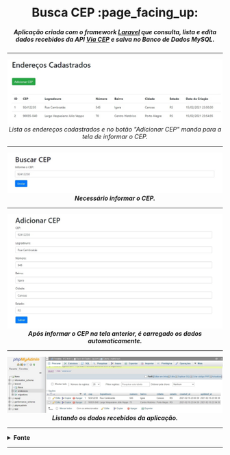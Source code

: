 <h1 align="center">Busca CEP :page_facing_up:</h1>

<h5 align="center">Aplicação criada com o framework <a href="https://laravel.com/">Laravel</a> que consulta, lista e edita dados recebidos da API <a href="https://viacep.com.br/">Via CEP</a> e salva no Banco de Dados MySQL.</h5>

<hr />

<p align="center">
  <a href="#">
    <img 
         src="https://github.com/lucasrmagalhaes/buscaCEP-php/blob/main/laravel/resources/img/3.jpg" 
         alt="Tela Inicial" 
    />
  </a>
  <br />
  <i>Lista os endereços cadastrados e no botão "Adicionar CEP" manda para a tela de informar o CEP.</i>
</p>

<hr />

<p align="center">
  <a href="#">
    <img 
         src="https://github.com/lucasrmagalhaes/buscaCEP-php/blob/main/laravel/resources/img/1.jpg" 
         alt="CEP" 
    />
  </a>
  <br />
  <i><strong>Necessário informar o CEP.</i>
</p>

<hr />

<p align="center">
  <a href="#">
    <img 
         src="https://github.com/lucasrmagalhaes/buscaCEP-php/blob/main/laravel/resources/img/2.jpg" 
         alt="Adicionar CEP" 
    />
  </a>
  <br />
  <i>Após informar o CEP na tela anterior, é carregado os dados automaticamente.</i>
</p>

<hr />

<p align="center">
  <a href="#">
    <img 
         src="https://github.com/lucasrmagalhaes/buscaCEP-php/blob/main/laravel/resources/img/4.jpg" 
         alt="Adicionar CEP" 
    />
  </a>
  <br />
  <i>Listando os dados recebidos da aplicação.</i>
</p>

<hr />

<details>
  <summary><strong>Fonte</strong></summary>
  
  <br />
  
  <p align="left">
    <a href="https://web.digitalinnovation.one/lab/construindo-uma-aplicacao-mvc-com-laravel-7-para-consulta-de-cep/learning/8e98cd82-e4c3-4104-8e4f-a08c0b1c5ad6">Projeto realizado na DIO.</a> <br />
  </p>
  
</details>

<hr />
